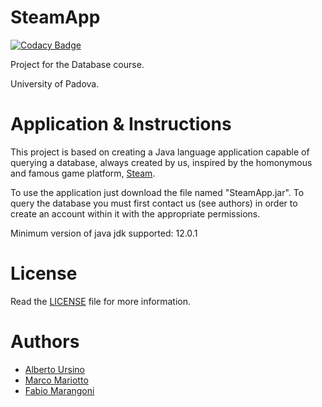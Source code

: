 SteamApp
========

[![Codacy Badge](https://api.codacy.com/project/badge/Grade/e5ddd5f4a0ed4467b1ef919fa36b96a3)](https://app.codacy.com/manual/lettomobile/SteamApp?utm_source=github.com&utm_medium=referral&utm_content=lettomobile/SteamApp&utm_campaign=Badge_Grade_Dashboard)

Project for the Database course.

University of Padova.

Application & Instructions
============

This project is based on creating a Java language application
capable of querying a database, always created by us, inspired by the homonymous and famous game platform, [Steam](https://store.steampowered.com/). 

To use the application just download the file named "SteamApp.jar".
To query the database you must first contact us (see authors) in order to create an account within it with the appropriate permissions.

Minimum version of java jdk supported: 12.0.1

License
=======

Read the [LICENSE](https://github.com/AlbertoUrsino/SteamApp/blob/master/LICENSE) file for more information.

Authors
======
* [Alberto Ursino](https://github.com/AlbertoUrsino)
* [Marco Mariotto](https://github.com/d-u-d-e)
* [Fabio Marangoni](https://github.com/Fabio-Marangoni)
